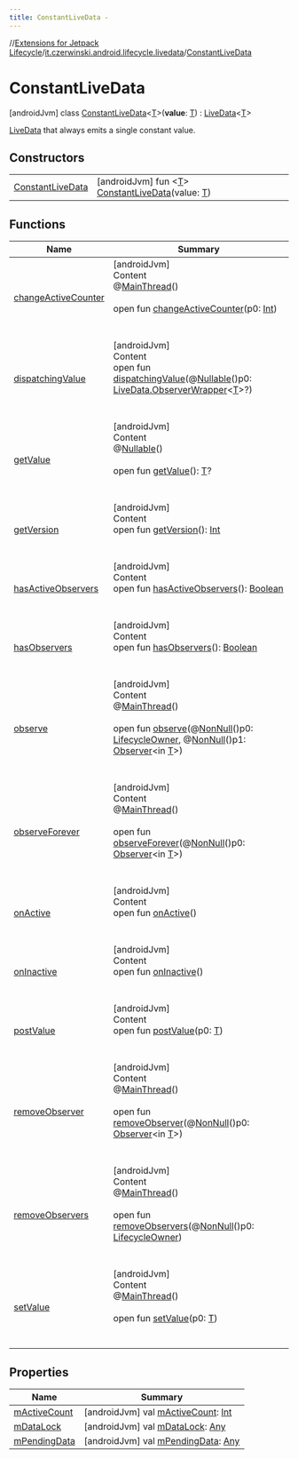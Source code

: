 ```yaml
---
title: ConstantLiveData -
---
```

//[Extensions for Jetpack Lifecycle](../../../index.md)/[it.czerwinski.android.lifecycle.livedata](../index.md)/[ConstantLiveData](index.md)



# ConstantLiveData  
 [androidJvm] class [ConstantLiveData](index.md)<[T](index.md)>(**value**: [T](index.md)) : [LiveData](https://developer.android.com/reference/kotlin/androidx/lifecycle/LiveData.html)<[T](index.md)> 

[LiveData](https://developer.android.com/reference/kotlin/androidx/lifecycle/LiveData.html) that always emits a single constant value.

   


## Constructors  
  
| | |
|---|---|
| <a name="it.czerwinski.android.lifecycle.livedata/ConstantLiveData/ConstantLiveData/#TypeParam(bounds=[kotlin.Any?])/PointingToDeclaration/"></a>[ConstantLiveData](-constant-live-data.md)| <a name="it.czerwinski.android.lifecycle.livedata/ConstantLiveData/ConstantLiveData/#TypeParam(bounds=[kotlin.Any?])/PointingToDeclaration/"></a> [androidJvm] fun <[T](index.md)> [ConstantLiveData](-constant-live-data.md)(value: [T](index.md))   <br>|


## Functions  
  
|  Name |  Summary | 
|---|---|
| <a name="androidx.lifecycle/LiveData/changeActiveCounter/#kotlin.Int/PointingToDeclaration/"></a>[changeActiveCounter](../-grouped-live-data/index.md#-1482381820%2FFunctions%2F1392656854)| <a name="androidx.lifecycle/LiveData/changeActiveCounter/#kotlin.Int/PointingToDeclaration/"></a>[androidJvm]  <br>Content  <br>@[MainThread](https://developer.android.com/reference/kotlin/androidx/annotation/MainThread.html)()  <br>  <br>open fun [changeActiveCounter](../-grouped-live-data/index.md#-1482381820%2FFunctions%2F1392656854)(p0: [Int](https://kotlinlang.org/api/latest/jvm/stdlib/kotlin/-int/index.html))  <br><br><br>|
| <a name="androidx.lifecycle/LiveData/dispatchingValue/#androidx.lifecycle.LiveData.ObserverWrapper[TypeParam(bounds=[kotlin.Any?])]?/PointingToDeclaration/"></a>[dispatchingValue](../-grouped-live-data/index.md#-1920849532%2FFunctions%2F1392656854)| <a name="androidx.lifecycle/LiveData/dispatchingValue/#androidx.lifecycle.LiveData.ObserverWrapper[TypeParam(bounds=[kotlin.Any?])]?/PointingToDeclaration/"></a>[androidJvm]  <br>Content  <br>open fun [dispatchingValue](../-grouped-live-data/index.md#-1920849532%2FFunctions%2F1392656854)(@[Nullable](https://developer.android.com/reference/kotlin/androidx/annotation/Nullable.html)()p0: [LiveData.ObserverWrapper](https://developer.android.com/reference/kotlin/androidx/lifecycle/LiveData.ObserverWrapper.html)<[T](index.md)>?)  <br><br><br>|
| <a name="androidx.lifecycle/LiveData/getValue/#/PointingToDeclaration/"></a>[getValue](../-grouped-live-data/index.md#685674515%2FFunctions%2F1392656854)| <a name="androidx.lifecycle/LiveData/getValue/#/PointingToDeclaration/"></a>[androidJvm]  <br>Content  <br>@[Nullable](https://developer.android.com/reference/kotlin/androidx/annotation/Nullable.html)()  <br>  <br>open fun [getValue](../-grouped-live-data/index.md#685674515%2FFunctions%2F1392656854)(): [T](index.md)?  <br><br><br>|
| <a name="androidx.lifecycle/LiveData/getVersion/#/PointingToDeclaration/"></a>[getVersion](../-grouped-live-data/index.md#-256882484%2FFunctions%2F1392656854)| <a name="androidx.lifecycle/LiveData/getVersion/#/PointingToDeclaration/"></a>[androidJvm]  <br>Content  <br>open fun [getVersion](../-grouped-live-data/index.md#-256882484%2FFunctions%2F1392656854)(): [Int](https://kotlinlang.org/api/latest/jvm/stdlib/kotlin/-int/index.html)  <br><br><br>|
| <a name="androidx.lifecycle/LiveData/hasActiveObservers/#/PointingToDeclaration/"></a>[hasActiveObservers](../-grouped-live-data/index.md#-1328333103%2FFunctions%2F1392656854)| <a name="androidx.lifecycle/LiveData/hasActiveObservers/#/PointingToDeclaration/"></a>[androidJvm]  <br>Content  <br>open fun [hasActiveObservers](../-grouped-live-data/index.md#-1328333103%2FFunctions%2F1392656854)(): [Boolean](https://kotlinlang.org/api/latest/jvm/stdlib/kotlin/-boolean/index.html)  <br><br><br>|
| <a name="androidx.lifecycle/LiveData/hasObservers/#/PointingToDeclaration/"></a>[hasObservers](../-grouped-live-data/index.md#-1046544021%2FFunctions%2F1392656854)| <a name="androidx.lifecycle/LiveData/hasObservers/#/PointingToDeclaration/"></a>[androidJvm]  <br>Content  <br>open fun [hasObservers](../-grouped-live-data/index.md#-1046544021%2FFunctions%2F1392656854)(): [Boolean](https://kotlinlang.org/api/latest/jvm/stdlib/kotlin/-boolean/index.html)  <br><br><br>|
| <a name="androidx.lifecycle/LiveData/observe/#androidx.lifecycle.LifecycleOwner#androidx.lifecycle.Observer[TypeParam(bounds=[kotlin.Any?])]/PointingToDeclaration/"></a>[observe](../-grouped-live-data/index.md#185768746%2FFunctions%2F1392656854)| <a name="androidx.lifecycle/LiveData/observe/#androidx.lifecycle.LifecycleOwner#androidx.lifecycle.Observer[TypeParam(bounds=[kotlin.Any?])]/PointingToDeclaration/"></a>[androidJvm]  <br>Content  <br>@[MainThread](https://developer.android.com/reference/kotlin/androidx/annotation/MainThread.html)()  <br>  <br>open fun [observe](../-grouped-live-data/index.md#185768746%2FFunctions%2F1392656854)(@[NonNull](https://developer.android.com/reference/kotlin/androidx/annotation/NonNull.html)()p0: [LifecycleOwner](https://developer.android.com/reference/kotlin/androidx/lifecycle/LifecycleOwner.html), @[NonNull](https://developer.android.com/reference/kotlin/androidx/annotation/NonNull.html)()p1: [Observer](https://developer.android.com/reference/kotlin/androidx/lifecycle/Observer.html)<in [T](index.md)>)  <br><br><br>|
| <a name="androidx.lifecycle/LiveData/observeForever/#androidx.lifecycle.Observer[TypeParam(bounds=[kotlin.Any?])]/PointingToDeclaration/"></a>[observeForever](../-grouped-live-data/index.md#-1123335282%2FFunctions%2F1392656854)| <a name="androidx.lifecycle/LiveData/observeForever/#androidx.lifecycle.Observer[TypeParam(bounds=[kotlin.Any?])]/PointingToDeclaration/"></a>[androidJvm]  <br>Content  <br>@[MainThread](https://developer.android.com/reference/kotlin/androidx/annotation/MainThread.html)()  <br>  <br>open fun [observeForever](../-grouped-live-data/index.md#-1123335282%2FFunctions%2F1392656854)(@[NonNull](https://developer.android.com/reference/kotlin/androidx/annotation/NonNull.html)()p0: [Observer](https://developer.android.com/reference/kotlin/androidx/lifecycle/Observer.html)<in [T](index.md)>)  <br><br><br>|
| <a name="androidx.lifecycle/LiveData/onActive/#/PointingToDeclaration/"></a>[onActive](index.md#931098953%2FFunctions%2F1392656854)| <a name="androidx.lifecycle/LiveData/onActive/#/PointingToDeclaration/"></a>[androidJvm]  <br>Content  <br>open fun [onActive](index.md#931098953%2FFunctions%2F1392656854)()  <br><br><br>|
| <a name="androidx.lifecycle/LiveData/onInactive/#/PointingToDeclaration/"></a>[onInactive](index.md#989844228%2FFunctions%2F1392656854)| <a name="androidx.lifecycle/LiveData/onInactive/#/PointingToDeclaration/"></a>[androidJvm]  <br>Content  <br>open fun [onInactive](index.md#989844228%2FFunctions%2F1392656854)()  <br><br><br>|
| <a name="androidx.lifecycle/LiveData/postValue/#TypeParam(bounds=[kotlin.Any?])/PointingToDeclaration/"></a>[postValue](index.md#-1546096637%2FFunctions%2F1392656854)| <a name="androidx.lifecycle/LiveData/postValue/#TypeParam(bounds=[kotlin.Any?])/PointingToDeclaration/"></a>[androidJvm]  <br>Content  <br>open fun [postValue](index.md#-1546096637%2FFunctions%2F1392656854)(p0: [T](index.md))  <br><br><br>|
| <a name="androidx.lifecycle/LiveData/removeObserver/#androidx.lifecycle.Observer[TypeParam(bounds=[kotlin.Any?])]/PointingToDeclaration/"></a>[removeObserver](../-grouped-live-data/index.md#758495263%2FFunctions%2F1392656854)| <a name="androidx.lifecycle/LiveData/removeObserver/#androidx.lifecycle.Observer[TypeParam(bounds=[kotlin.Any?])]/PointingToDeclaration/"></a>[androidJvm]  <br>Content  <br>@[MainThread](https://developer.android.com/reference/kotlin/androidx/annotation/MainThread.html)()  <br>  <br>open fun [removeObserver](../-grouped-live-data/index.md#758495263%2FFunctions%2F1392656854)(@[NonNull](https://developer.android.com/reference/kotlin/androidx/annotation/NonNull.html)()p0: [Observer](https://developer.android.com/reference/kotlin/androidx/lifecycle/Observer.html)<in [T](index.md)>)  <br><br><br>|
| <a name="androidx.lifecycle/LiveData/removeObservers/#androidx.lifecycle.LifecycleOwner/PointingToDeclaration/"></a>[removeObservers](../-grouped-live-data/index.md#1487287389%2FFunctions%2F1392656854)| <a name="androidx.lifecycle/LiveData/removeObservers/#androidx.lifecycle.LifecycleOwner/PointingToDeclaration/"></a>[androidJvm]  <br>Content  <br>@[MainThread](https://developer.android.com/reference/kotlin/androidx/annotation/MainThread.html)()  <br>  <br>open fun [removeObservers](../-grouped-live-data/index.md#1487287389%2FFunctions%2F1392656854)(@[NonNull](https://developer.android.com/reference/kotlin/androidx/annotation/NonNull.html)()p0: [LifecycleOwner](https://developer.android.com/reference/kotlin/androidx/lifecycle/LifecycleOwner.html))  <br><br><br>|
| <a name="androidx.lifecycle/LiveData/setValue/#TypeParam(bounds=[kotlin.Any?])/PointingToDeclaration/"></a>[setValue](index.md#1862367743%2FFunctions%2F1392656854)| <a name="androidx.lifecycle/LiveData/setValue/#TypeParam(bounds=[kotlin.Any?])/PointingToDeclaration/"></a>[androidJvm]  <br>Content  <br>@[MainThread](https://developer.android.com/reference/kotlin/androidx/annotation/MainThread.html)()  <br>  <br>open fun [setValue](index.md#1862367743%2FFunctions%2F1392656854)(p0: [T](index.md))  <br><br><br>|


## Properties  
  
|  Name |  Summary | 
|---|---|
| <a name="it.czerwinski.android.lifecycle.livedata/ConstantLiveData/mActiveCount/#/PointingToDeclaration/"></a>[mActiveCount](index.md#380481584%2FProperties%2F1392656854)| <a name="it.czerwinski.android.lifecycle.livedata/ConstantLiveData/mActiveCount/#/PointingToDeclaration/"></a> [androidJvm] val [mActiveCount](index.md#380481584%2FProperties%2F1392656854): [Int](https://kotlinlang.org/api/latest/jvm/stdlib/kotlin/-int/index.html)   <br>|
| <a name="it.czerwinski.android.lifecycle.livedata/ConstantLiveData/mDataLock/#/PointingToDeclaration/"></a>[mDataLock](index.md#-640152340%2FProperties%2F1392656854)| <a name="it.czerwinski.android.lifecycle.livedata/ConstantLiveData/mDataLock/#/PointingToDeclaration/"></a> [androidJvm] val [mDataLock](index.md#-640152340%2FProperties%2F1392656854): [Any](https://kotlinlang.org/api/latest/jvm/stdlib/kotlin/-any/index.html)   <br>|
| <a name="it.czerwinski.android.lifecycle.livedata/ConstantLiveData/mPendingData/#/PointingToDeclaration/"></a>[mPendingData](index.md#774335224%2FProperties%2F1392656854)| <a name="it.czerwinski.android.lifecycle.livedata/ConstantLiveData/mPendingData/#/PointingToDeclaration/"></a> [androidJvm] val [mPendingData](index.md#774335224%2FProperties%2F1392656854): [Any](https://kotlinlang.org/api/latest/jvm/stdlib/kotlin/-any/index.html)   <br>|

